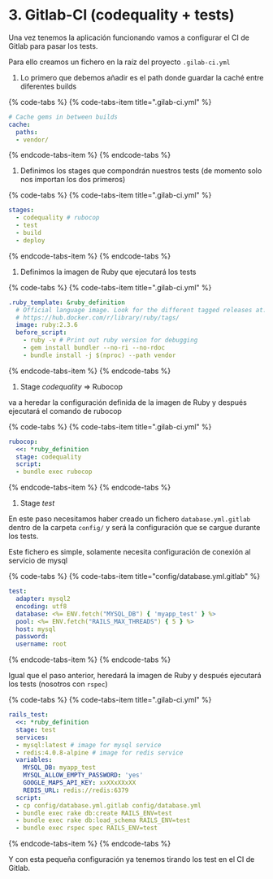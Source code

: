 # 3. Gitlab-CI \(codequality + tests\)

Una vez tenemos la aplicación funcionando vamos a configurar el CI de Gitlab para pasar los tests.

Para ello creamos un fichero en la raíz del proyecto `.gilab-ci.yml`

1. Lo primero que debemos añadir es el path donde guardar la caché entre diferentes builds

{% code-tabs %}
{% code-tabs-item title=".gilab-ci.yml" %}
```yaml
# Cache gems in between builds
cache:
  paths:
  - vendor/
```
{% endcode-tabs-item %}
{% endcode-tabs %}

1. Definimos los stages que compondrán nuestros tests \(de momento solo nos importan los dos primeros\)

{% code-tabs %}
{% code-tabs-item title=".gilab-ci.yml" %}
```yaml
stages:
  - codequality # rubocop
  - test
  - build
  - deploy
```
{% endcode-tabs-item %}
{% endcode-tabs %}

1. Definimos la imagen de Ruby que ejecutará los tests

{% code-tabs %}
{% code-tabs-item title=".gilab-ci.yml" %}
```yaml
.ruby_template: &ruby_definition
  # Official language image. Look for the different tagged releases at:
  # https://hub.docker.com/r/library/ruby/tags/
  image: ruby:2.3.6
  before_script:
    - ruby -v # Print out ruby version for debugging
    - gem install bundler --no-ri --no-rdoc
    - bundle install -j $(nproc) --path vendor
```
{% endcode-tabs-item %}
{% endcode-tabs %}

1. Stage _codequality_ =&gt; Rubocop

va a heredar la configuración definida de la imagen de Ruby y después ejecutará el comando de rubocop

{% code-tabs %}
{% code-tabs-item title=".gilab-ci.yml" %}
```yaml
rubocop:
  <<: *ruby_definition
  stage: codequality
  script:
  - bundle exec rubocop
```
{% endcode-tabs-item %}
{% endcode-tabs %}

1. Stage _test_

En este paso necesitamos haber creado un fichero `database.yml.gitlab` dentro de la carpeta `config/` y será la configuración que se cargue durante los tests.

Este fichero es simple, solamente necesita configuración de conexión al servicio de mysql

{% code-tabs %}
{% code-tabs-item title="config/database.yml.gitlab" %}
```yaml
test:
  adapter: mysql2
  encoding: utf8
  database: <%= ENV.fetch("MYSQL_DB") { 'myapp_test' } %>
  pool: <%= ENV.fetch("RAILS_MAX_THREADS") { 5 } %>
  host: mysql
  password:
  username: root
```
{% endcode-tabs-item %}
{% endcode-tabs %}

Igual que el paso anterior, heredará la imagen de Ruby y después ejecutará los tests \(nosotros con `rspec`\)

{% code-tabs %}
{% code-tabs-item title=".gilab-ci.yml" %}
```yaml
rails_test:
  <<: *ruby_definition
  stage: test
  services:
  - mysql:latest # image for mysql service
  - redis:4.0.8-alpine # image for redis service
  variables:
    MYSQL_DB: myapp_test
    MYSQL_ALLOW_EMPTY_PASSWORD: 'yes'
    GOOGLE_MAPS_API_KEY: xxXXxXXxXX
    REDIS_URL: redis://redis:6379
  script:
  - cp config/database.yml.gitlab config/database.yml
  - bundle exec rake db:create RAILS_ENV=test
  - bundle exec rake db:load_schema RAILS_ENV=test
  - bundle exec rspec spec RAILS_ENV=test
```
{% endcode-tabs-item %}
{% endcode-tabs %}

Y con esta pequeña configuración ya tenemos tirando los test en el CI de Gitlab.

